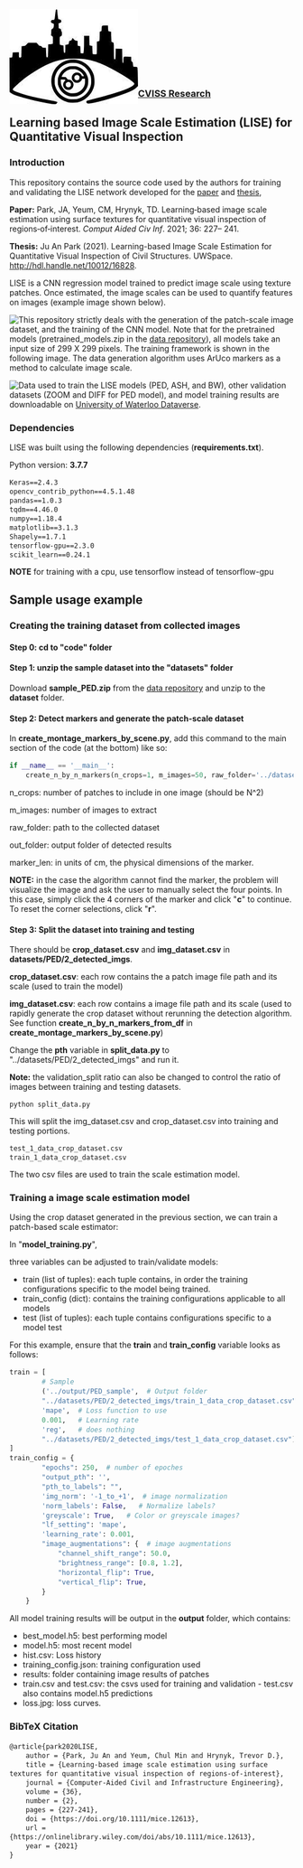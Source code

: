 <img align="left" src="misc/logo.jpg">
    
    
<br /><br /><br /><br /><br /><br />
    
    
### [CVISS Research](http://www.cviss.net/)

## Learning based Image Scale Estimation (LISE) for Quantitative Visual Inspection

### Introduction

This repository contains the source code used by the authors for training and validating the LISE network developed for the [paper](https://onlinelibrary.wiley.com/doi/abs/10.1111/mice.12613) and [thesis](http://hdl.handle.net/10012/16828),

**Paper:** Park, JA, Yeum, CM, Hrynyk, TD. Learning‐based image scale estimation using surface textures for quantitative visual inspection of regions‐of‐interest. *Comput Aided Civ Inf*. 2021; 36: 227– 241.

**Thesis:** Ju An Park       (2021).       Learning-based Image Scale Estimation for Quantitative Visual Inspection of Civil  Structures. UWSpace.       http://hdl.handle.net/10012/16828.

LISE is a CNN regression model trained to predict image scale using texture patches. Once estimated, the image scales can be used to quantify features on images (example image shown below).

<img align="left" src="misc/Fig_inference.png">

This repository strictly deals with the generation of the patch-scale image dataset, and the training of the CNN model. Note that for the pretrained models (pretrained_models.zip in the [data repository](https://dataverse.scholarsportal.info/dataset.xhtml?persistentId=doi%3A10.5683%2FSP2%2FYKUZHG)), all models take an input size of 299 X 299 pixels. The training framework is shown in the following image. The data generation algorithm uses ArUco markers as a method to calculate image scale.

<img align="left" src="misc/Fig_training.png">
    
Data used to train the LISE models (PED, ASH, and BW), other validation datasets (ZOOM and DIFF for PED model), and model training results are downloadable on [University of Waterloo Dataverse](https://dataverse.scholarsportal.info/dataset.xhtml?persistentId=doi:10.5683/SP2/YKUZHG).

### Dependencies

LISE was built using the following dependencies (**requirements.txt**).

Python version: **3.7.7**

```
Keras==2.4.3
opencv_contrib_python==4.5.1.48
pandas==1.0.3
tqdm==4.46.0
numpy==1.18.4
matplotlib==3.1.3
Shapely==1.7.1
tensorflow-gpu==2.3.0
scikit_learn==0.24.1
```

**NOTE** for training with a cpu, use tensorflow instead of tensorflow-gpu

## Sample usage example

### Creating the training dataset from collected images

#### Step 0: cd to "code" folder

#### Step 1: unzip the sample dataset into the "datasets" folder

Download **sample_PED.zip** from the [data repository](https://dataverse.scholarsportal.info/dataset.xhtml?persistentId=doi:10.5683/SP2/YKUZHG) and unzip to the **dataset** folder.

#### Step 2: Detect markers and generate the patch-scale dataset

In **create_montage_markers_by_scene.py**,  add this command to the main section of the code (at the bottom) like so:

```python
if __name__ == '__main__':
	create_n_by_n_markers(n_crops=1, m_images=50, raw_folder='../datasets/PED/', out_folder='../datasets/PED/2_detected_imgs', marker_len=9.4)
```

n_crops: number of patches to include in one image (should be N^2)

m_images: number of images to extract

raw_folder: path to the collected dataset

out_folder: output folder of detected results

marker_len: in units of cm, the physical dimensions of the marker.

**NOTE:** in the case the algorithm cannot find the marker, the problem will visualize the image and ask the user to manually select the four points. In this case, simply click the 4 corners of the marker and click "**c**" to continue. To reset the corner selections, click "**r**".

#### Step 3: Split the dataset into training and testing 

There should be **crop_dataset.csv** and **img_dataset.csv** in **datasets/PED/2_detected_imgs**.

**crop_dataset.csv**: each row contains the a patch image file path and its scale (used to train the model)

**img_dataset.csv**: each row contains a image file path and its scale (used to rapidly generate the crop dataset without rerunning the detection algorithm. See function **create_n_by_n_markers_from_df** in **create_montage_markers_by_scene.py**)

Change the **pth** variable in **split_data.py** to "../datasets/PED/2_detected_imgs" and run it.

**Note:** the validation_split ratio can also be changed to control the ratio of images between training and testing datasets.

```
python split_data.py
```

This will split the img_dataset.csv and crop_dataset.csv into training and testing portions.

```
test_1_data_crop_dataset.csv
train_1_data_crop_dataset.csv
```

The two csv files are used to train the scale estimation model.

### Training a image scale estimation model

Using the crop dataset generated in the previous section, we can train a patch-based scale estimator:

In "**model_training.py**",

three variables can be adjusted to train/validate models:

- train (list of tuples): each tuple contains, in order the training configurations specific to the model being trained.
- train_config (dict): contains the training configurations applicable to all models
- test (list of tuples): each tuple contains configurations specific to a model test

For this example, ensure that the **train** and **train_config** variable looks as follows:

```python
train = [
        # Sample
        ('../output/PED_sample',  # Output folder
        "../datasets/PED/2_detected_imgs/train_1_data_crop_dataset.csv",  # Path to the training crop csv
        'mape',  # Loss function to use
        0.001,   # Learning rate
        'reg',   # does nothing
        "../datasets/PED/2_detected_imgs/test_1_data_crop_dataset.csv"),  # Path to the test crop csv
]
train_config = {
        "epochs": 250,  # number of epoches
        "output_pth": '',
        "pth_to_labels": "",
        'img_norm': '-1_to_+1',  # image normalization
        'norm_labels': False,   # Normalize labels?
        'greyscale': True,   # Color or greyscale images?
        "lf_setting": 'mape', 
        'learning_rate': 0.001,
        "image_augmentations": {  # image augmentations
            "channel_shift_range": 50.0,
            "brightness_range": [0.8, 1.2],
            "horizontal_flip": True,
            "vertical_flip": True,
        }
    }
```

All model training results will be output in the **output** folder, which contains:

- best_model.h5: best performing model
- model.h5: most recent model
- hist.csv: Loss history
- training_config.json: training configuration used
- results: folder containing image results of patches
- train.csv and test.csv: the csvs used for training and validation - test.csv also contains model.h5 predictions 
- loss.jpg: loss curves.

### BibTeX Citation

```
@article{park2020LISE,
    author = {Park, Ju An and Yeum, Chul Min and Hrynyk, Trevor D.},
    title = {Learning-based image scale estimation using surface textures for quantitative visual inspection of regions-of-interest},
    journal = {Computer-Aided Civil and Infrastructure Engineering},
    volume = {36},
    number = {2},
    pages = {227-241},
    doi = {https://doi.org/10.1111/mice.12613},
    url = {https://onlinelibrary.wiley.com/doi/abs/10.1111/mice.12613},
    year = {2021}
}
```
